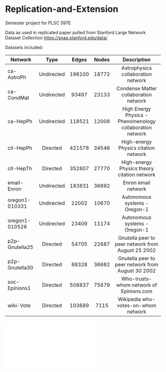 # Replication-and-Extension
Semester project for PLSC 597E

Data as used in replicated paper pulled from Stanford Large Network Dataset Collection https://snap.stanford.edu/data/

Datasets included:

| Network        | Type           | Edges   | Nodes   | Description                           
| -------------  |:-------------: | :-----: | :-----: | :------------:                        
| ca-AstroPh     | Undirected     | 198100  | 18772   | Astrophysics collaboration network    
| ca-CondMat     | Undirected     | 93497   | 23133   | Condense Matter collaboration network 
| ca-HepPh       | Undirected     | 118521  | 12008   | High Energy Physics - Phenomenology collaboration network
| cit-HepPh      | Directed       | 421578  | 34546   | High-energy Physics citation network
| cit-HepTh      | Directed       | 352807  | 27770   | High-energy Physics theory citation network
| email-Enron    | Undirected     | 183831  | 36692   | Enron email network
| oregon1-010331 | Undirected     | 22002   | 10670   | Autonomous systems - Oregon-1
| oregon1-010526 | Undirected     | 23409   | 11174   | Autonomous systems - Oregon-1
| p2p-Gnutella25 | Directed       | 54705   | 22687   | Gnutella peer to peer network from August 25 2002
| p2p-Gnutella30 | Directed       | 88328   | 36682   | Gnutella peer to peer network from August 30 2002
| soc-Epinions1  | Directed       | 508837  | 75879   | Who-trusts-whom network of Epinions.com
| wiki-Vote      | Directed       | 103689  | 7115    | Wikipedia who-votes-on-whom network

![ca-AstroPh Visualization](caAstroPh.pdf)
